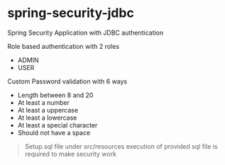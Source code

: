# spring-security-jdbc
Spring Security Application with JDBC authentication

Role based authentication with 2 roles
  * ADMIN
  * USER

Custom Password validation with 6 ways
 * Length between 8 and 20
 * At least a number
 * At least a uppercase
 * At least a lowercase
 * At least a special character
 * Should not have a space

>Setup.sql file under src/resources
>execution of provided sql file is required to make security work
